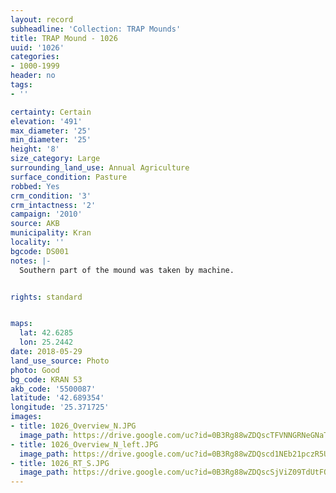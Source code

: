 ```yaml
---
layout: record
subheadline: 'Collection: TRAP Mounds'
title: TRAP Mound - 1026
uuid: '1026'
categories:
- 1000-1999
header: no
tags:
- ''

certainty: Certain
elevation: '491'
max_diameter: '25'
min_diameter: '25'
height: '8'
size_category: Large
surrounding_land_use: Annual Agriculture
surface_condition: Pasture
robbed: Yes
crm_condition: '3'
crm_intactness: '2'
campaign: '2010'
source: AKB
municipality: Kran
locality: ''
bgcode: DS001
notes: |-
  Southern part of the mound was taken by machine.


rights: standard


maps:
  lat: 42.6285
  lon: 25.2442
date: 2018-05-29
land_use_source: Photo
photo: Good
bg_code: KRAN 53
akb_code: '5500087'
latitude: '42.689354'
longitude: '25.371725'
images:
- title: 1026_Overview_N.JPG
  image_path: https://drive.google.com/uc?id=0B3Rg88wZDQscTFVNNGRNeGNaTDA
- title: 1026_Overview_N_left.JPG
  image_path: https://drive.google.com/uc?id=0B3Rg88wZDQscd1NEb21pczR5U1k
- title: 1026_RT_S.JPG
  image_path: https://drive.google.com/uc?id=0B3Rg88wZDQscSjViZ09TdUtFQVE
---
```

